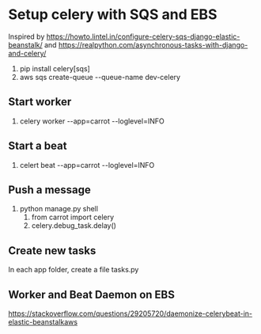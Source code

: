 # Setup celery with SQS and EBS

Inspired by https://howto.lintel.in/configure-celery-sqs-django-elastic-beanstalk/ and https://realpython.com/asynchronous-tasks-with-django-and-celery/

1. pip install celery[sqs]
1. aws sqs create-queue --queue-name dev-celery

##  Start worker

1. celery worker --app=carrot --loglevel=INFO

## Start a beat

1. celert beat --app=carrot --loglevel=INFO

## Push a message

1. python manage.py shell
   1. from carrot import celery
   1. celery.debug_task.delay()

## Create new tasks

In each app folder, create a file tasks.py

## Worker and Beat Daemon on EBS


https://stackoverflow.com/questions/29205720/daemonize-celerybeat-in-elastic-beanstalkaws